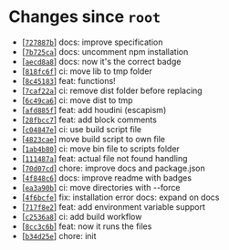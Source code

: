 <!-- since 2021-07-27T22:09:04+01:00 -->
# Changes since `root`

- \[[`727887b`](https://github.com/nearlySplat/qsh/commit/727887b26f88715af8f8977280ba0cb178e2b880)\] docs: improve specification
- \[[`7b725ca`](https://github.com/nearlySplat/qsh/commit/7b725ca60ff8b167cce592468ecbc4cca49184de)\] docs: uncomment npm installation
- \[[`aecd8a8`](https://github.com/nearlySplat/qsh/commit/aecd8a8846c83fbbdf75e9fb1fd76b74561ab533)\] docs: now it's the correct badge
- \[[`818fc6f`](https://github.com/nearlySplat/qsh/commit/818fc6f7489bac72fe9c103acbe2cefe08a75a2f)\] ci: move lib to tmp folder
- \[[`8c45183`](https://github.com/nearlySplat/qsh/commit/8c45183ebe7580089c5d9882072d082360a00220)\] feat: functions!
- \[[`7caf22a`](https://github.com/nearlySplat/qsh/commit/7caf22a062373e24e1ac17576af384ead78c88af)\] ci: remove dist folder before replacing
- \[[`6c49ca6`](https://github.com/nearlySplat/qsh/commit/6c49ca607e75b3e3a11945d131553803b475fecb)\] ci: move dist to tmp
- \[[`afd885f`](https://github.com/nearlySplat/qsh/commit/afd885fe57d73794dd43e032b881be93b63b9db4)\] feat: add houdini (escapism)
- \[[`28fbcc7`](https://github.com/nearlySplat/qsh/commit/28fbcc77bc93aff91754bae849b5d87d83f23df3)\] feat: add block comments
- \[[`c04847e`](https://github.com/nearlySplat/qsh/commit/c04847ec73e712ca15dd0faf8039e5d3404c8791)\] ci: use build script file
- \[[`4823cae`](https://github.com/nearlySplat/qsh/commit/4823caeba4ff2dec122fb3869538690e7ca04963)\] move build script to own file
- \[[`1ab4b80`](https://github.com/nearlySplat/qsh/commit/1ab4b804757c2653299ed499ec3d9a5f6f9240ed)\] ci: move bin file to scripts folder
- \[[`111487a`](https://github.com/nearlySplat/qsh/commit/111487acdb788285d9615b960c4d3d49c93abe30)\] feat: actual file not found handling
- \[[`70d07cd`](https://github.com/nearlySplat/qsh/commit/70d07cd624831da88653c84d00b9c4580f9bbefd)\] chore: improve docs and package.json
- \[[`4f848c6`](https://github.com/nearlySplat/qsh/commit/4f848c60975e9c60fd8a336f9bb44e3e8d31cfb6)\] docs: improve readme with badges
- \[[`ea3a90b`](https://github.com/nearlySplat/qsh/commit/ea3a90b0bbd4e36aa75804b595dfd5aac79bf2a1)\] ci: move directories with --force
- \[[`4f6bcfe`](https://github.com/nearlySplat/qsh/commit/4f6bcfe26a2adbb4e7f21f3c42f77b2d299ff6e9)\] fix: installation error docs: expand on docs
- \[[`717f8e2`](https://github.com/nearlySplat/qsh/commit/717f8e2409d0a541feacd09044f8791680f36afb)\] feat: add environment variable support
- \[[`c2536a8`](https://github.com/nearlySplat/qsh/commit/c2536a823ee041f97dfdf2c88c42d749a6b5e146)\] ci: add build workflow
- \[[`8cc3c6b`](https://github.com/nearlySplat/qsh/commit/8cc3c6b2e7122815fd5bc2017b9926cbd81d40cb)\] feat: now it runs the files
- \[[`b34d25e`](https://github.com/nearlySplat/qsh/commit/b34d25e9f072c94af4a1aff6d0129a2e31b07422)\] chore: init

